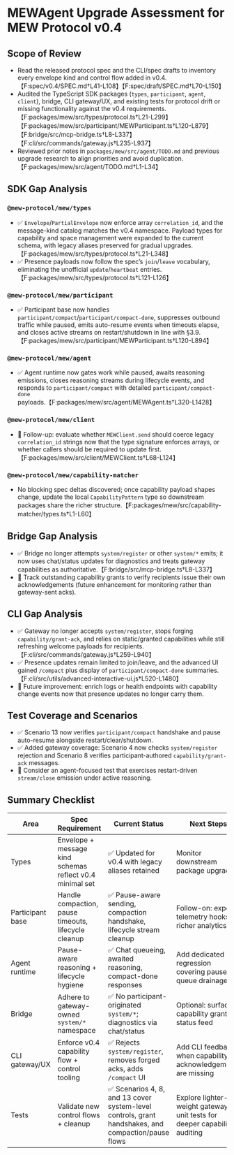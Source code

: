 # MEWAgent Upgrade Assessment for MEW Protocol v0.4

## Scope of Review
- Read the released protocol spec and the CLI/spec drafts to inventory every envelope kind and control flow added in v0.4.【F:spec/v0.4/SPEC.md†L41-L108】【F:spec/draft/SPEC.md†L70-L150】
- Audited the TypeScript SDK packages (`types`, `participant`, `agent`, `client`), bridge, CLI gateway/UX, and existing tests for protocol drift or missing functionality against the v0.4 requirements.【F:packages/mew/src/types/protocol.ts†L21-L299】【F:packages/mew/src/participant/MEWParticipant.ts†L120-L879】【F:bridge/src/mcp-bridge.ts†L8-L337】【F:cli/src/commands/gateway.js†L235-L937】
- Reviewed prior notes in `packages/mew/src/agent/TODO.md` and previous upgrade research to align priorities and avoid duplication.【F:packages/mew/src/agent/TODO.md†L1-L34】

## SDK Gap Analysis

### `@mew-protocol/mew/types`
- ✅ `Envelope`/`PartialEnvelope` now enforce array `correlation_id`, and the message-kind catalog matches the v0.4 namespace. Payload types for capability and space management were expanded to the current schema, with legacy aliases preserved for gradual upgrades.【F:packages/mew/src/types/protocol.ts†L21-L348】
- ✅ Presence payloads now follow the spec’s `join`/`leave` vocabulary, eliminating the unofficial `update`/`heartbeat` entries.【F:packages/mew/src/types/protocol.ts†L121-L126】

### `@mew-protocol/mew/participant`
- ✅ Participant base now handles `participant/compact`/`participant/compact-done`, suppresses outbound traffic while paused, emits auto-resume events when timeouts elapse, and closes active streams on restart/shutdown in line with §3.9.【F:packages/mew/src/participant/MEWParticipant.ts†L120-L894】

### `@mew-protocol/mew/agent`
- ✅ Agent runtime now gates work while paused, awaits reasoning emissions, closes reasoning streams during lifecycle events, and responds to `participant/compact` with detailed `participant/compact-done` payloads.【F:packages/mew/src/agent/MEWAgent.ts†L320-L1428】

### `@mew-protocol/mew/client`
- 🔄 Follow-up: evaluate whether `MEWClient.send` should coerce legacy `correlation_id` strings now that the type signature enforces arrays, or whether callers should be required to update first.【F:packages/mew/src/client/MEWClient.ts†L68-L124】

### `@mew-protocol/mew/capability-matcher`
- No blocking spec deltas discovered; once capability payload shapes change, update the local `CapabilityPattern` type so downstream packages share the richer structure.【F:packages/mew/src/capability-matcher/types.ts†L1-L60】

## Bridge Gap Analysis
- ✅ Bridge no longer attempts `system/register` or other `system/*` emits; it now uses chat/status updates for diagnostics and treats gateway capabilities as authoritative.【F:bridge/src/mcp-bridge.ts†L8-L337】
- 🔄 Track outstanding capability grants to verify recipients issue their own acknowledgements (future enhancement for monitoring rather than gateway-sent acks).

## CLI Gap Analysis
- ✅ Gateway no longer accepts `system/register`, stops forging `capability/grant-ack`, and relies on static/granted capabilities while still refreshing welcome payloads for recipients.【F:cli/src/commands/gateway.js†L259-L940】
- ✅ Presence updates remain limited to join/leave, and the advanced UI gained `/compact` plus display of `participant/compact-done` summaries.【F:cli/src/utils/advanced-interactive-ui.js†L520-L1480】
- 🔄 Future improvement: enrich logs or health endpoints with capability change events now that presence updates no longer carry them.

## Test Coverage and Scenarios
- ✅ Scenario 13 now verifies `participant/compact` handshake and pause auto-resume alongside restart/clear/shutdown.
- ✅ Added gateway coverage: Scenario 4 now checks `system/register` rejection and Scenario 8 verifies participant-authored `capability/grant-ack` messages.
- 🔄 Consider an agent-focused test that exercises restart-driven `stream/close` emission under active reasoning.

## Summary Checklist
| Area | Spec Requirement | Current Status | Next Steps |
|------|------------------|----------------|------------|
| Types | Envelope + message kind schemas reflect v0.4 minimal set | ✅ Updated for v0.4 with legacy aliases retained | Monitor downstream package upgrades |
| Participant base | Handle compaction, pause timeouts, lifecycle cleanup | ✅ Pause-aware sending, compaction handshake, lifecycle stream cleanup | Follow-on: expose telemetry hooks for richer analytics |
| Agent runtime | Pause-aware reasoning + lifecycle hygiene | ✅ Chat queueing, awaited reasoning, compact-done responses | Add dedicated regression covering pause queue drainage |
| Bridge | Adhere to gateway-owned `system/*` namespace | ✅ No participant-originated `system/*`; diagnostics via chat/status | Optional: surface capability grants in status feed |
| CLI gateway/UX | Enforce v0.4 capability flow + control tooling | ✅ Rejects `system/register`, removes forged acks, adds `/compact` UI | Add CLI feedback when capability acknowledgements are missing |
| Tests | Validate new control flows + cleanup | ✅ Scenarios 4, 8, and 13 cover system-level controls, grant handshakes, and compaction/pause flows | Explore lighter-weight gateway unit tests for deeper capability auditing |
